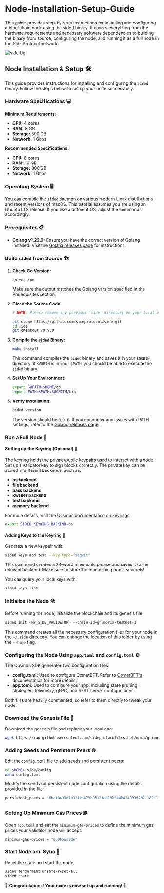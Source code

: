 # Node-Installation-Setup-Guide
This guide provides step-by-step instructions for installing and configuring a blockchain node using the sided binary. It covers everything from the hardware requirements and necessary software dependencies to building the binary from source, configuring the node, and running it as a full node in the Side Protocol network.

![side-bg](https://github.com/user-attachments/assets/82810345-a1ea-4910-81e3-4078c0926c9a)

## **Node Installation & Setup** 🛠️

This guide provides instructions for installing and configuring the `sided` binary. Follow the steps below to set up your node successfully.

### **Hardware Specifications** 💻

**Minimum Requirements:**
- **CPU:** 4 cores
- **RAM:** 8 GB
- **Storage:** 500 GB
- **Network:** 1 Gbps

**Recommended Specifications:**
- **CPU:** 8 cores
- **RAM:** 16 GB
- **Storage:** 800 GB
- **Network:** 1 Gbps

### **Operating System** 🖥️

You can compile the `sided` daemon on various modern Linux distributions and recent versions of macOS. This tutorial assumes you are using an Ubuntu LTS release. If you use a different OS, adjust the commands accordingly.

### **Prerequisites** 📋

- **Golang v1.22.0:** Ensure you have the correct version of Golang installed. Visit the [Golang releases page](https://go.dev/dl/) for instructions.

### **Build `sided` from Source** 🏗️

1. **Check Go Version:**
    ```bash
    go version
    ```
    Make sure the output matches the Golang version specified in the Prerequisites section.

2. **Clone the Source Code:**
    ```bash
    # NOTE: Please remove any previous 'side' directory on your local machine and re-clone the repository.

    git clone https://github.com/sideprotocol/side.git
    cd side
    git checkout v0.9.0
    ```

3. **Compile the `sided` Binary:**
    ```bash
    make install
    ```
    This command compiles the `sided` binary and saves it in your `$GOBIN` directory. If `$GOBIN` is in your `$PATH`, you should be able to execute the `sided` binary.

4. **Set Up Your Environment:**
    ```bash
    export GOPATH=$HOME/go
    export PATH=$PATH:$GOPATH/bin
    ```

5. **Verify Installation:**
    ```bash
    sided version
    ```
    The version should be `0.9.0`. If you encounter any issues with PATH settings, refer to the [Golang releases page](https://go.dev/dl/).

### **Run a Full Node** 🚀

#### **Setting up the Keyring (Optional)** 🔐

The keyring holds the private/public keypairs used to interact with a node. Set up a validator key to sign blocks correctly. The private key can be stored in different backends, such as:

- **os backend**
- **file backend**
- **pass backend**
- **kwallet backend**
- **test backend**
- **memory backend**

For more details, visit the [Cosmos documentation on keyrings](https://docs.cosmos.network/v0.47/user/run-node/keyring).

```bash
export SIDED_KEYRING_BACKEND=os
```

#### **Adding Keys to the Keyring** 🔑

Generate a new keypair with:
```bash
sided keys add test --key-type="segwit"
```
This command creates a 24-word mnemonic phrase and saves it to the relevant backend. Make sure to store the mnemonic phrase securely! 

You can query your local keys with:
```bash
sided keys list
```

### **Initialize the Node** 🛠️

Before running the node, initialize the blockchain and its genesis file:
```bash
sided init <MY_SIDE_VALIDATOR> --chain-id=grimoria-testnet-1
```
This command creates all the necessary configuration files for your node in the `~/.side` directory. You can change the location of this folder by using the `--home` flag.

### **Configuring the Node Using `app.toml` and `config.toml`** ⚙️

The Cosmos SDK generates two configuration files:

- **config.toml:** Used to configure CometBFT. Refer to [CometBFT's documentation](https://docs.cometbft.com/) for more details.
- **app.toml:** Used to configure your app, including state pruning strategies, telemetry, gRPC, and REST server configurations.

Both files are heavily commented, so refer to them directly to tweak your node.

### **Download the Genesis File** 🌱

Download the genesis file and replace your local one:
```bash
wget https://raw.githubusercontent.com/sideprotocol/testnet/main/grimoria-testnet-1/genesis.json -O $HOME/.side/config/genesis.json
```

### **Adding Seeds and Persistent Peers** 🌐

Edit the `config.toml` file to add seeds and persistent peers:
```bash
cd $HOME/.side/config
nano config.toml
```
Modify the seed and persistent node configuration using the details provided in the file:
```bash
persistent_peers = "6bef0693d7a31fed473b95123ad19b544b414093@202.182.119.24:26656,44f8009ed91fddd7ee51117482ede20fb4f33e78@149.28.156.79:26656"
```

### **Setting Up Minimum Gas Prices** ⛽

Open `app.toml` and set the `minimum-gas-prices` to define the minimum gas prices your validator node will accept:
```bash
minimum-gas-prices = "0.005uside"
```

### **Start Node and Sync** 🔄

Reset the state and start the node:
```bash
sided tendermint unsafe-reset-all
sided start
```

🎉 **Congratulations! Your node is now set up and running!** 🎉
